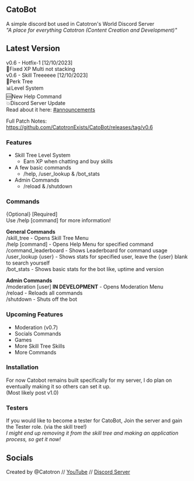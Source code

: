 ## CatoBot
A simple discord bot used in Catotron's World Discord Server\
_"A place for everything Catotron (Content Creation and Development)"_

## Latest Version
v0.6 - Hotfix-1 [12/10/2023]\
🔧Fixed XP Multi not stacking\
v0.6 - Skill Treeeeee [12/10/2023]\
🌳Perk Tree\
📊Level System\
🆘New Help Command\
💥Discord Server Update\
Read about it here: [#announcements](https://discord.com/channels/739608667594162206/739609803365810176/1161435227793670215)

Full Patch Notes: https://github.com/CatotronExists/CatoBot/releases/tag/v0.6

### Features
- Skill Tree Level System
    - Earn XP when chatting and buy skills
- A few basic commands
    - /help, /user_lookup & /bot_stats
- Admin Commands
    - /reload & /shutdown

### Commands
{Optional} [Required]\
Use /help [command] for more information!

**General Commands**\
/skill_tree - Opens Skill Tree Menu\
/help [command] - Opens Help Menu for specified command\
/command_leaderboard - Shows Leaderboard for command usage\
/user_lookup {user} - Shows stats for specified user, leave the {user} blank to search yourself\
/bot_stats - Shows basic stats for the bot like, uptime and version

**Admin Commands**\
/moderation [user] **IN DEVELOPMENT** - Opens Moderation Menu\
/reload - Reloads all commands\
/shutdown - Shuts off the bot

### Upcoming Features
- Moderation (v0.7)
- Socials Commands
- Games
- More Skill Tree Skills
- More Commands

### Installation
For now Catobot remains built specifically for my server, I do plan on eventually making it so others can set it up.\
(Most likely post v1.0)

### Testers
If you would like to become a tester for CatoBot, Join the server and gain the Tester role. (via the skill tree!)\
_I might end up removing it from the skill tree and making an application process, so get it now!_

## Socials
Created by @Catotron // [YouTube](youtube.com/@catotron) // [Discord Server](discord.gg/vxZnsy2)